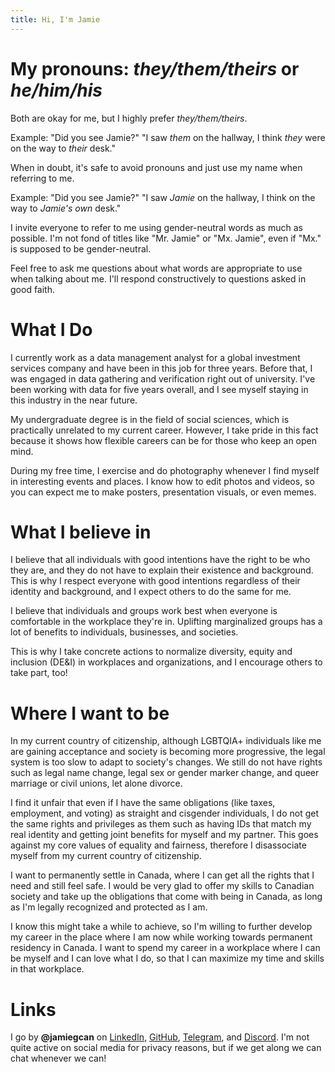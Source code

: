 ```yaml
---
title: Hi, I'm Jamie
---
```


# My pronouns: *they/them/theirs* or *he/him/his*

Both are okay for me, but I highly prefer *they/them/theirs*.

Example: "Did you see Jamie?" "I saw *them* on the hallway, I think *they* were on the way to *their* desk."

When in doubt, it's safe to avoid pronouns and just use my name when referring to me.

Example: "Did you see Jamie?" "I saw *Jamie* on the hallway, I think on the way to *Jamie's own* desk."

I invite everyone to refer to me using gender-neutral words as much as possible. I'm not fond of titles like "Mr. Jamie" or "Mx. Jamie", even if "Mx." is supposed to be gender-neutral.

Feel free to ask me questions about what words are appropriate to use when talking about me. I'll respond constructively to questions asked in good faith.

# What I Do

I currently work as a data management analyst for a global investment services company and have been in this job for three years. Before that, I was engaged in data gathering and verification right out of university. I've been working with data for five years overall, and I see myself staying in this industry in the near future.

My undergraduate degree is in the field of social sciences, which is practically unrelated to my current career. However, I take pride in this fact because it shows how flexible careers can be for those who keep an open mind.

During my free time, I exercise and do photography whenever I find myself in interesting events and places. I know how to edit photos and videos, so you can expect me to make posters, presentation visuals, or even memes.

# What I believe in

I believe that all individuals with good intentions have the right to be who they are, and they do not have to explain their existence and background. This is why I respect everyone with good intentions regardless of their identity and background, and I expect others to do the same for me.

I believe that individuals and groups work best when everyone is comfortable in the workplace they're in. Uplifting marginalized groups has a lot of benefits to individuals, businesses, and societies.

This is why I take concrete actions to normalize diversity, equity and inclusion (DE&I) in workplaces and organizations, and I encourage others to take part, too!

# Where I want to be

In my current country of citizenship, although LGBTQIA+ individuals like me are gaining acceptance and society is becoming more progressive, the legal system is too slow to adapt to society's changes. We still do not have rights such as legal name change, legal sex or gender marker change, and queer marriage or civil unions, let alone divorce.

I find it unfair that even if I have the same obligations (like taxes, employment, and voting) as straight and cisgender individuals, I do not get the same rights and privileges as them such as having IDs that match my real identity and getting joint benefits for myself and my partner. This goes against my core values of equality and fairness, therefore I disassociate myself from my current country of citizenship.

I want to permanently settle in Canada, where I can get all the rights that I need and still feel safe. I would be very glad to offer my skills to Canadian society and take up the obligations that come with being in Canada, as long as I'm legally recognized and protected as I am.

I know this might take a while to achieve, so I'm willing to further develop my career in the place where I am now while working towards permanent residency in Canada. I want to spend my career in a workplace where I can be myself and I can love what I do, so that I can maximize my time and skills in that workplace.

# Links

I go by **@jamiegcan** on [LinkedIn](https://linkedin.com/in/jamiegcan), [GitHub](https://github.com/jamiegcan), [Telegram](https://t.me/jamiegcan), and [Discord](https://discord.com). I'm not quite active on social media for privacy reasons, but if we get along we can chat whenever we can!
